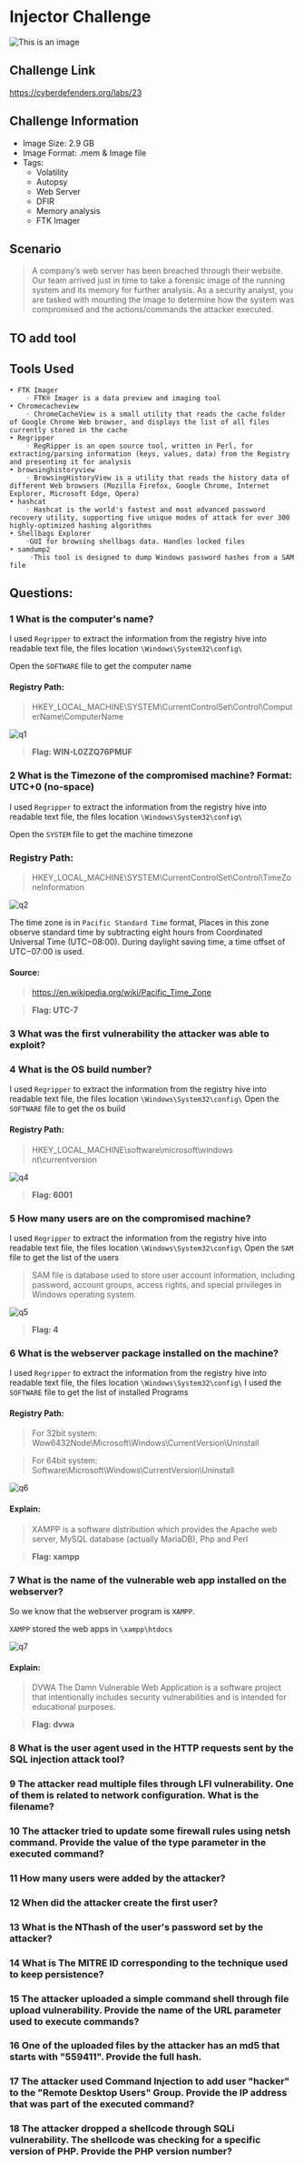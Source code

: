 # Injector Challenge
![This is an image](/HireMe/Images/hiremehead.png)

## Challenge Link
https://cyberdefenders.org/labs/23

## Challenge Information
- Image Size: 	 2.9 GB
- Image Format: .mem & Image file
- Tags: 
    -  	Volatility 
    -  	Autopsy 
    -  	Web Server 
    -  	DFIR 
    -  	Memory analysis 
    -  	FTK Imager 
    
    

## Scenario
> A company’s web server has been breached through their website. Our team arrived just in time to take a forensic image of the running system and its memory for further analysis. As a security analyst, you are tasked with mounting the image to determine how the system was compromised and the actions/commands the attacker executed.
## TO add tool

## Tools Used
    • FTK Imager
        ◦ FTK® Imager is a data preview and imaging tool
    • Chromecacheview
        ◦ ChromeCacheView is a small utility that reads the cache folder of Google Chrome Web browser, and displays the list of all files currently stored in the cache
    • Regripper 
        ◦ RegRipper is an open source tool, written in Perl, for extracting/parsing information (keys, values, data) from the Registry and presenting it for analysis
    • browsinghistoryview
        ◦ BrowsingHistoryView is a utility that reads the history data of different Web browsers (Mozilla Firefox, Google Chrome, Internet Explorer, Microsoft Edge, Opera)
    • hashcat
        ◦ Hashcat is the world's fastest and most advanced password recovery utility, supporting five unique modes of attack for over 300 highly-optimized hashing algorithms
    • Shellbags Explorer
        ◦GUI for browsing shellbags data. Handles locked files
    • samdump2
         ◦This tool is designed to dump Windows password hashes from a SAM file
         
         
 ## Questions:  
  	
### 1 	What is the computer's name?
I used `Regripper` to extract the information from the registry hive into readable text file, the files location `\Windows\System32\config\`

Open the `SOFTWARE` file to get the computer name

#### Registry Path:
> HKEY_LOCAL_MACHINE\SYSTEM\CurrentControlSet\Control\ComputerName\ComputerName

![q1](/HireMe/Images/q1.png)

> **Flag: WIN-L0ZZQ76PMUF**

### 2 	What is the Timezone of the compromised machine? Format: UTC+0 (no-space)
I used `Regripper` to extract the information from the registry hive into readable text file, the files location `\Windows\System32\config\`

Open the `SYSTEM` file to get the machine timezone

### Registry Path:
> HKEY_LOCAL_MACHINE\SYSTEM\CurrentControlSet\Control\TimeZoneInformation

![q2](/HireMe/Images/q2.png)

The time zone is in `Pacific Standard Time` format, Places in this zone observe standard time by subtracting eight hours from Coordinated Universal Time (UTC−08:00). During daylight saving time, a time offset of UTC−07:00 is used. 

#### Source:
> https://en.wikipedia.org/wiki/Pacific_Time_Zone

> **Flag: UTC-7**

### 3 	What was the first vulnerability the attacker was able to exploit?

### 4 	What is the OS build number?
I used `Regripper` to extract the information from the registry hive into readable text file, the files location `\Windows\System32\config\`
Open the `SOFTWARE` file to get the os build

#### Registry Path:
> HKEY_LOCAL_MACHINE\software\microsoft\windows nt\currentversion

![q4](/HireMe/Images/q4.png)

> **Flag: 6001**

### 5 	How many users are on the compromised machine?
I used `Regripper` to extract the information from the registry hive into readable text file, the files location `\Windows\System32\config\`
Open the `SAM` file to get the list of the users 

> SAM file is database used to store user account information, including password, account groups, access rights, and special privileges in Windows operating system.

![q5](/HireMe/Images/q5.png)

> **Flag: 4**

### 6 	What is the webserver package installed on the machine?
I used `Regripper` to extract the information from the registry hive into readable text file, the files location `\Windows\System32\config\`
I used the `SOFTWARE` file to get the list of installed Programs

#### Registry Path:
> For 32bit system: Wow6432Node\Microsoft\Windows\CurrentVersion\Uninstall 

> For 64bit system: Software\Microsoft\Windows\CurrentVersion\Uninstall

![q6](/HireMe/Images/q6.png)

#### Explain:
> XAMPP is a software distribution which provides the Apache web server, MySQL database (actually MariaDB), Php and Perl 

> **Flag: xampp**

### 7 	What is the name of the vulnerable web app installed on the webserver?
So we know that the webserver program is `XAMPP`.

`XAMPP` stored the web apps in `\xampp\htdocs`

![q7](/HireMe/Images/q7.png)

#### Explain:
> DVWA The Damn Vulnerable Web Application is a software project that intentionally includes security vulnerabilities and is intended for educational purposes.

> **Flag: dvwa**

### 8 	What is the user agent used in the HTTP requests sent by the SQL injection attack tool?

### 9 	The attacker read multiple files through LFI vulnerability. One of them is related to network configuration. What is the filename?

### 10 The attacker tried to update some firewall rules using netsh command. Provide the value of the type parameter in the executed command?

### 11 How many users were added by the attacker?

### 12 When did the attacker create the first user?

### 13 What is the NThash of the user's password set by the attacker?

### 14 What is The MITRE ID corresponding to the technique used to keep persistence?

### 15 The attacker uploaded a simple command shell through file upload vulnerability. Provide the name of the URL parameter used to execute commands?

### 16 One of the uploaded files by the attacker has an md5 that starts with "559411". Provide the full hash.

### 17 The attacker used Command Injection to add user "hacker" to the "Remote Desktop Users" Group. Provide the IP address that was part of the executed command?

### 18 The attacker dropped a shellcode through SQLi vulnerability. The shellcode was checking for a specific version of PHP. Provide the PHP version number?

         
